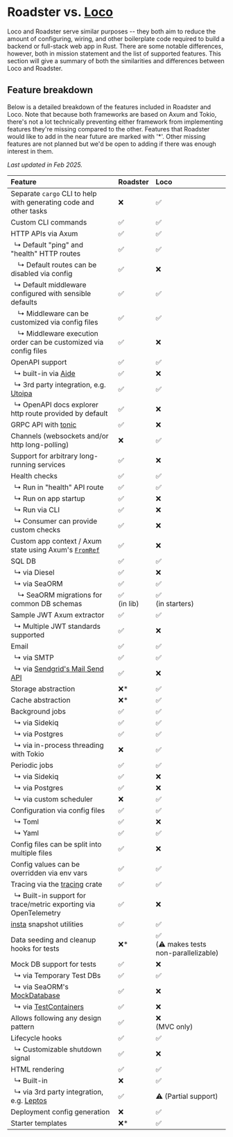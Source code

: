 # Roadster vs. [Loco](https://crates.io/crates/loco-rs)

Loco and Roadster serve similar purposes -- they both aim to reduce the amount of configuring, wiring, and other
boilerplate code required to build a backend or full-stack web app in Rust. There are some notable differences, however,
both in mission statement and the list of supported features. This section will give a summary of both the similarities
and differences between Loco and Roadster.

## Feature breakdown

Below is a detailed breakdown of the features included in Roadster and Loco. Note that because both frameworks are
based on Axum and Tokio, there's not a lot technically preventing either framework from implementing features they're
missing compared to the other. Features that Roadster would like to add in the near future are marked with '*'. Other
missing features are not planned but we'd be open to adding if there was enough interest in them.

*Last updated in Feb 2025.*

| Feature                                                                                                                         | Roadster       | Loco                                      |
|:--------------------------------------------------------------------------------------------------------------------------------|:---------------|:------------------------------------------|
| Separate `cargo` CLI to help with generating code and other tasks                                                               | ❌              | ✅                                         |
| Custom CLI commands                                                                                                             | ✅              | ✅                                         |
| HTTP APIs via Axum                                                                                                              | ✅              | ✅                                         |
| &ensp;↳ Default "ping" and "health" HTTP routes                                                                                 | ✅              | ✅                                         |
| &ensp;&ensp;↳ Default routes can be disabled via config                                                                         | ✅              | ❌                                         |
| &ensp;↳ Default middleware configured with sensible defaults                                                                    | ✅              | ✅                                         |
| &ensp;&ensp;↳ Middleware can be customized via config files                                                                     | ✅              | ✅                                         |
| &ensp;&ensp;↳ Middleware execution order can be customized via config files                                                     | ✅              | ❌                                         |
| OpenAPI support                                                                                                                 | ✅              | ✅                                         |
| &ensp;↳ built-in via [Aide](https://crates.io/crates/aide)                                                                      | ✅              | ❌                                         |
| &ensp;↳ 3rd party integration, e.g. [Utoipa](https://crates.io/crates/utoipa)                                                   | ✅              | ✅                                         |
| &ensp;↳ OpenAPI docs explorer http route provided by default                                                                    | ✅              | ❌                                         |
| GRPC API with [tonic](https://crates.io/crates/tonic)                                                                           | ✅              | ❌                                         |
| Channels (websockets and/or http long-polling)                                                                                  | ❌              | ✅                                         |
| Support for arbitrary long-running services                                                                                     | ✅              | ❌                                         |
| Health checks                                                                                                                   | ✅              | ✅                                         |
| &ensp;↳ Run in "health" API route                                                                                               | ✅              | ✅                                         |
| &ensp;↳ Run on app startup                                                                                                      | ✅              | ❌                                         |
| &ensp;↳ Run via CLI                                                                                                             | ✅              | ❌                                         |
| &ensp;↳ Consumer can provide custom checks                                                                                      | ✅              | ❌                                         |
| Custom app context / Axum state using Axum's [`FromRef`](https://docs.rs/axum-core/latest/axum_core/extract/trait.FromRef.html) | ✅              | ❌                                         |
| SQL DB                                                                                                                          | ✅              | ✅                                         |
| &ensp;↳ via Diesel                                                                                                              | ✅              | ❌                                         |
| &ensp;↳ via SeaORM                                                                                                              | ✅              | ✅                                         |
| &ensp;&ensp;↳ SeaORM migrations for common DB schemas                                                                           | ✅<br/>(in lib) | ✅<br/>(in starters)                       |
| Sample JWT Axum extractor                                                                                                       | ✅              | ✅                                         |
| &ensp;↳ Multiple JWT standards supported                                                                                        | ✅              | ❌                                         |
| Email                                                                                                                           | ✅              | ✅                                         |
| &ensp;↳ via SMTP                                                                                                                | ✅              | ✅                                         |
| &ensp;↳ via [Sendgrid's Mail Send API](https://www.twilio.com/docs/sendgrid/api-reference/mail-send/mail-send)                  | ✅              | ❌                                         |
| Storage abstraction                                                                                                             | ❌*             | ✅                                         |
| Cache abstraction                                                                                                               | ❌*             | ✅                                         |
| Background jobs                                                                                                                 | ✅              | ✅                                         |
| &ensp;↳ via Sidekiq                                                                                                             | ✅              | ✅                                         |
| &ensp;↳ via Postgres                                                                                                            | ✅              | ✅                                         |
| &ensp;↳ via in-process threading with Tokio                                                                                     | ❌              | ✅                                         |
| Periodic jobs                                                                                                                   | ✅              | ✅                                         |
| &ensp;↳ via Sidekiq                                                                                                             | ✅              | ❌                                         |
| &ensp;↳ via Postgres                                                                                                             | ✅              | ❌                                         |
| &ensp;↳ via custom scheduler                                                                                                    | ❌              | ✅                                         |
| Configuration via config files                                                                                                  | ✅              | ✅                                         |
| &ensp;↳ Toml                                                                                                                    | ✅              | ❌                                         |
| &ensp;↳ Yaml                                                                                                                    | ✅              | ✅                                         |
| Config files can be split into multiple files                                                                                   | ✅              | ❌                                         |
| Config values can be overridden via env vars                                                                                    | ✅              | ✅                                         |
| Tracing via the [tracing](https://crates.io/crates/tracing) crate                                                               | ✅              | ✅                                         |
| &ensp;↳ Built-in support for trace/metric exporting via OpenTelemetry                                                           | ✅              | ❌ <!--todo: double check-->               |
| [insta](https://crates.io/crates/insta) snapshot utilities                                                                      | ✅              | ✅                                         |
| Data seeding and cleanup hooks for tests                                                                                        | ❌*             | ✅<br/>(⚠️ makes tests non-parallelizable) |
| Mock DB support for tests                                                                                                       | ✅              | ❌                                         |
| &ensp;↳ via Temporary Test DBs                                                                                                  | ✅              | ✅                                         |
| &ensp;↳ via SeaORM's [MockDatabase](https://www.sea-ql.org/SeaORM/docs/write-test/mock/)                                        | ✅              | ❌                                         |
| &ensp;↳ via [TestContainers](https://testcontainers.com/)                                                                       | ✅              | ❌                                         |
| Allows following any design pattern                                                                                             | ✅              | ❌<br/>(MVC only)                          |
| Lifecycle hooks                                                                                                                 | ✅              | ✅                                         |
| &ensp;↳ Customizable shutdown signal                                                                                            | ✅              | ❌                                         |
| HTML rendering                                                                                                                  | ✅              | ✅                                         |
| &ensp;↳ Built-in                                                                                                                | ❌              | ✅                                         |
| &ensp;↳ via 3rd party integration, e.g. [Leptos](https://crates.io/crates/leptos)                                               | ✅              | ⚠️ (Partial support)                      |
| Deployment config generation                                                                                                    | ❌              | ✅                                         |
| Starter templates                                                                                                               | ❌*             | ✅                                         |

<style>
table th:first-of-type {
    min-width: 75%;
}
table th:nth-of-type(2) {
    max-width: 10%;
}
table th:nth-of-type(3) {
    max-width: 10%;
}
</style>
